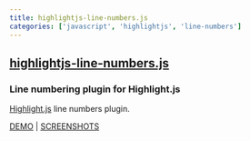 ```yaml
---
title: highlightjs-line-numbers.js
categories: ['javascript', 'highlightjs', 'line-numbers']
---
```

## [highlightjs-line-numbers.js](https://github.com/wcoder/highlightjs-line-numbers.js)

### Line numbering plugin for Highlight.js 


[Highlight.js](https://github.com/highlightjs/highlight.js) line numbers plugin.

[DEMO](http://wcoder.github.io/highlightjs-line-numbers.js/) | [SСREENSHOTS](https://github.com/wcoder/highlightjs-line-numbers.js/issues/5)
